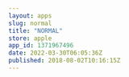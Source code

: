```yaml
---
layout: apps
slug: normal
title: "NORMAL"
store: apple
app_id: 1371967496
date: 2022-03-30T06:05:36Z
published: 2018-08-02T10:16:15Z
---
```

